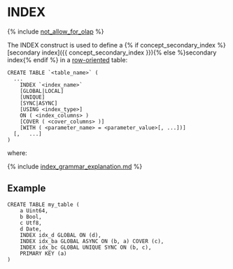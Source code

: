 # INDEX

{% include [not_allow_for_olap](../../../../_includes/not_allow_for_olap_note.md) %}

The INDEX construct is used to define a {% if concept_secondary_index %}[secondary index]({{ concept_secondary_index }}){% else %}secondary index{% endif %} in a [row-oriented](../../../../concepts/datamodel/table.md#row-oriented-tables) table:

```yql
CREATE TABLE `<table_name>` (
  ...
    INDEX `<index_name>`
    [GLOBAL|LOCAL]
    [UNIQUE]
    [SYNC|ASYNC]
    [USING <index_type>]
    ON ( <index_columns> )
    [COVER ( <cover_columns> )]
    [WITH ( <parameter_name> = <parameter_value>[, ...])]
  [,   ...]
)
```

where:

{% include [index_grammar_explanation.md](../_includes/index_grammar_explanation.md) %}

## Example

```yql
CREATE TABLE my_table (
    a Uint64,
    b Bool,
    c Utf8,
    d Date,
    INDEX idx_d GLOBAL ON (d),
    INDEX idx_ba GLOBAL ASYNC ON (b, a) COVER (c),
    INDEX idx_bc GLOBAL UNIQUE SYNC ON (b, c),
    PRIMARY KEY (a)
)
```

